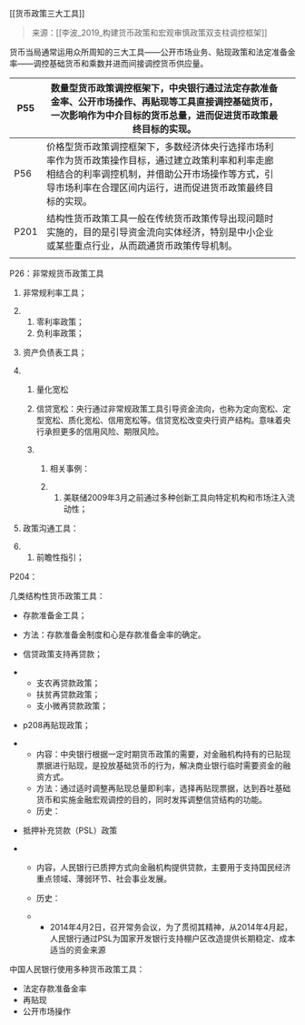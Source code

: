 

[[货币政策三大工具]]





> 来源：[[李波_2019_构建货币政策和宏观审慎政策双支柱调控框架]]


货币当局通常运用众所周知的三大工具——公开市场业务、贴现政策和法定准备金率——调控基础货币和乘数并进而间接调控货币供应量。

 

| P55  | 数量型货币政策调控框架下，中央银行通过法定存款准备金率、公开市场操作、再贴现等工具直接调控基础货币，一次影响作为中介目标的货币总量，进而促进货币政策最终目标的实现。 |      |
| ---- | ------------------------------------------------------------ | ---- |
| P56  | 价格型货币政策调控框架下，多数经济体央行选择市场利率作为货币政策操作目标，通过建立政策利率和利率走廊相结合的利率调控机制，并借助公开市场操作等方式，引导市场利率在合理区间内运行，进而促进货币政策最终目标的实现。 |      |
| P201 | 结构性货币政策工具一般在传统货币政策传导出现问题时实施的，目的是引导资金流向实体经济，特别是中小企业或某些重点行业，从而疏通货币政策传导机制。 |      |
|      |                                                              |      |

 

 

P26：非常规货币政策工具

1. 非常规利率工具； 

1. 1. 零利率政策；
   1. 负利率政策；

1. 资产负债表工具；

1. 1. 量化宽松

   1. 信贷宽松：央行通过非常规政策工具引导资金流向，也称为定向宽松、定型宽松、质化宽松、信用宽松等。信贷宽松改变央行资产结构。意味着央行承担更多的信用风险、期限风险。

   1. 1. 相关事例：

      1. 1. 美联储2009年3月之前通过多种创新工具向特定机构和市场注入流动性；

1. 政策沟通工具：

1. 1. 前瞻性指引；

 

 

 

P204：

几类结构性货币政策工具：

- 存款准备金工具；

 

- 方法：存款准备金制度和心是存款准备金率的确定。

- 信贷政策支持再贷款；

- - 支农再贷款政策；
  - 扶贫再贷款政策；
  - 支小微再贷款政策；

- p208再贴现政策；

- - 内容：中央银行根据一定时期货币政策的需要，对金融机构持有的已贴现票据进行贴现，是投放基础货币的行为，解决商业银行临时需要资金的融资方式。
  - 方法：通过适时调整再贴现总量即利率，选择再贴现票据，达到吞吐基础货币和实施金融宏观调控的目的，同时发挥调整信贷结构的功能。
  - 历史：

- 抵押补充贷款（PSL）政策

- - 内容，人民银行已质押方式向金融机构提供贷款，主要用于支持国民经济重点领域、薄弱环节、社会事业发展。

  - 历史：

  - - 2014年4月2日，召开常务会议，为了贯彻其精神，从2014年4月起，人民银行通过PSL为国家开发银行支持棚户区改造提供长期稳定、成本适当的资金来源

 

 

 

中国人民银行使用多种货币政策工具：

- 法定存款准备金率
- 再贴现
- 公开市场操作

 

 